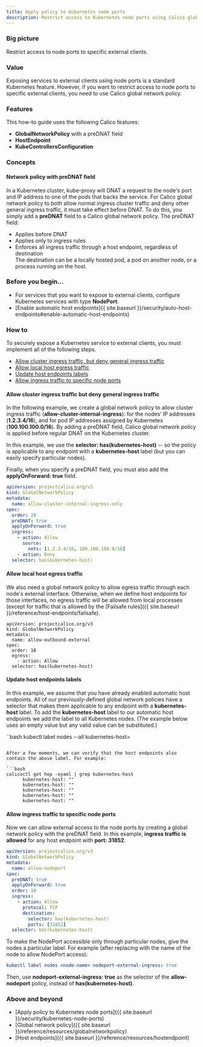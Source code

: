 ```yaml
---
title: Apply policy to Kubernetes node ports
description: Restrict access to Kubernetes node ports using Calico global network policy. Follow the steps to secure the host, the node ports, and the cluster. 
---
```


### Big picture

Restrict access to node ports to specific external clients.

### Value

Exposing services to external clients using node ports is a standard Kubernetes feature. However, if you want to restrict access to node ports to specific external clients, you need to use Calico global network policy.

### Features

This how-to guide uses the following Calico features:
- **GlobalNetworkPolicy** with a preDNAT field
- **HostEndpoint**
- **KubeControllersConfiguration**

### Concepts

#### Network policy with preDNAT field 

In a Kubernetes cluster, kube-proxy will DNAT a request to the node's port and IP address to one of the pods that backs the service. For Calico global network policy to both allow normal ingress cluster traffic and deny other general ingress traffic, it must take effect before DNAT. To do this, you simply add a **preDNAT** field to a Calico global network policy. The preDNAT field:

- Applies before DNAT
- Applies only to ingress rules
- Enforces all ingress traffic through a host endpoint, regardless of destination  
  The destination can be a locally hosted pod, a pod on another node, or a process running on the host. 

### Before you begin...

- For services that you want to expose to external clients, configure Kubernetes services with type **NodePort**. 
- [Enable automatic host endpoints]{{ site.baseurl }}/security/auto-host-endpoints#enable-automatic-host-endpoints)

### How to

To securely expose a Kubernetes service to external clients, you must implement all of the following steps. 

- [Allow cluster ingress traffic, but deny general ingress traffic](#allow-cluster-ingress-traffic-but-deny-general-ingress-traffic)
- [Allow local host egress traffic](#allow-local-host-egress-traffic)
- [Update host endpoints labels](#update-host-endpoints-labels)
- [Allow ingress traffic to specific node ports](#allow-ingress-traffic-to-specific-node-ports)

#### Allow cluster ingress traffic but deny general ingress traffic

In the following example, we create a global network policy to allow cluster ingress traffic (**allow-cluster-internal-ingress**): for the nodes’ IP addresses (**1.2.3.4/16**), and for pod IP addresses assigned by Kubernetes (**100.100.100.0/16**). By adding a preDNAT field, Calico global network policy is applied before regular DNAT on the Kubernetes cluster. 

In this example, we use the **selector: has(kubernetes-host)** -- so the policy is applicable to any endpoint with a **kubernetes-host** label (but you can easily specify particular nodes). 

Finally, when you specify a preDNAT field, you must also add the **applyOnForward: true** field.

```yaml
apiVersion: projectcalico.org/v3
kind: GlobalNetworkPolicy
metadata:
  name: allow-cluster-internal-ingress-only
spec:
  order: 20
  preDNAT: true
  applyOnForward: true
  ingress:
    - action: Allow
      source:
        nets: [1.2.3.4/16, 100.100.100.0/16]
    - action: Deny
  selector: has(kubernetes-host)
```

#### Allow local host egress traffic   

We also need a global network policy to allow egress traffic through each node's external interface. Otherwise, when we define host endpoints for those interfaces, no egress traffic will be allowed from local processes (except for traffic that is allowed by the [Failsafe rules]({{ site.baseurl }}/reference/host-endpoints/failsafe).

```
apiVersion: projectcalico.org/v3
kind: GlobalNetworkPolicy
metadata:
  name: allow-outbound-external
spec:
  order: 10
  egress:
    - action: Allow
  selector: has(kubernetes-host)
```

#### Update host endpoints labels

In this example, we assume that you have already enabled automatic host endpoints.
All of our previously-defined global network policies have a selector that makes them applicable to any endpoint with a **kubernetes-host** label.
To add the **kubernetes-host** label to our automatic host endpoints we add the label to all Kubernetes nodes. (The example below uses an empty value but any valid value can be substituted.)

``bash
kubectl label nodes --all kubernetes-host=
```

After a few moments, we can verify that the host endpoints also contain the above label. For example:

```bash
calicoctl get hep -oyaml | grep kubernetes-host
      kubernetes-host: ""
      kubernetes-host: ""
      kubernetes-host: ""
      kubernetes-host: ""
      kubernetes-host: ""
```

#### Allow ingress traffic to specific node ports

Now we can allow external access to the node ports by creating a global network policy with the preDNAT field. In this example, **ingress traffic is allowed** for any host endpoint with **port: 31852**.

```yaml
apiVersion: projectcalico.org/v3
kind: GlobalNetworkPolicy
metadata:
  name: allow-nodeport
spec:
  preDNAT: true
  applyOnForward: true
  order: 10
  ingress:
    - action: Allow
      protocol: TCP
      destination:
        selector: has(kubernetes-host)
        ports: [31852]
  selector: has(kubernetes-host)
  ```

To make the NodePort accessible only through particular nodes, give the nodes a particular label.
For example (after replacing <node-name> with the name of the node to allow NodePort access):

```yaml
kubectl label nodes <node-name> nodeport-external-ingress: true
```

Then, use **nodeport-external-ingress: true** as the selector of the **allow-nodeport** policy, instead of **has(kubernetes-host)**.

### Above and beyond

- [Apply policy to Kubernetes node ports]({{ site.baseurl }}/security/kubernetes-node-ports)
- [Global network policy]({{ site.baseurl }}/reference/resources/globalnetworkpolicy) 
- [Host endpoints]({{ site.baseurl }}/reference/resources/hostendpoint)
